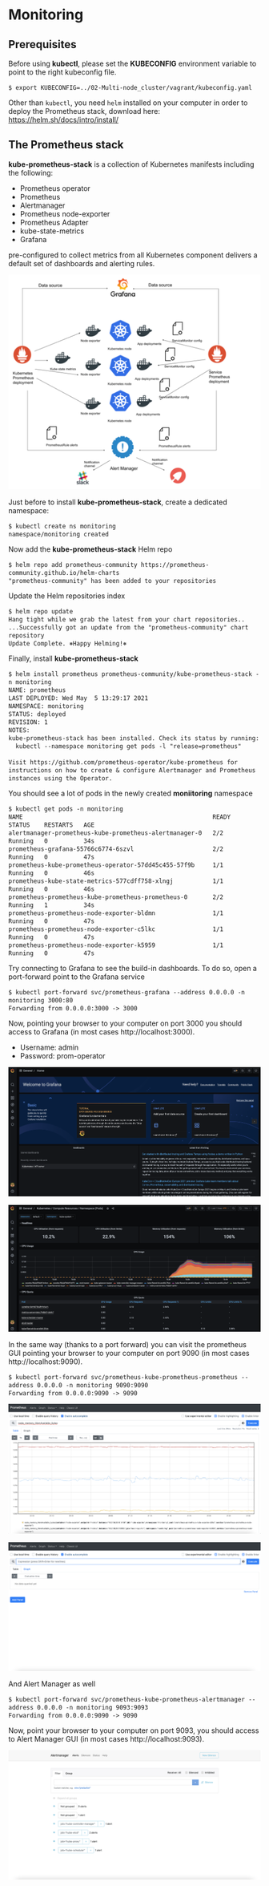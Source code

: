 # Monitoring

## Prerequisites

Before using **kubectl**, please set the **KUBECONFIG** environment variable to point to the right kubeconfig file.

```console
$ export KUBECONFIG=../02-Multi-node_cluster/vagrant/kubeconfig.yaml
```

Other than `kubectl`, you need `helm` installed on your computer in order to deploy the Prometheus stack, download here: https://helm.sh/docs/intro/install/


## The Prometheus stack

**kube-prometheus-stack** is a collection of Kubernetes manifests including the following:

- Prometheus operator
- Prometheus
- Alertmanager
- Prometheus node-exporter
- Prometheus Adapter
- kube-state-metrics
- Grafana

pre-configured to collect metrics from all Kubernetes component
delivers a default set of dashboards and alerting rules.

![Prom operator](img/kube-prom-op-stack.png)

Just before to install **kube-prometheus-stack**, create a dedicated namespace:

```console
$ kubectl create ns monitoring
namespace/monitoring created
```

Now add the **kube-prometheus-stack** Helm repo

```console
$ helm repo add prometheus-community https://prometheus-community.github.io/helm-charts
"prometheus-community" has been added to your repositories
```

Update the Helm repositories index

```console
$ helm repo update
Hang tight while we grab the latest from your chart repositories..
...Successfully got an update from the "prometheus-community" chart repository
Update Complete. ⎈Happy Helming!⎈
``` 

Finally, install **kube-prometheus-stack** 

```console
$ helm install prometheus prometheus-community/kube-prometheus-stack -n monitoring
NAME: prometheus
LAST DEPLOYED: Wed May  5 13:29:17 2021
NAMESPACE: monitoring
STATUS: deployed
REVISION: 1
NOTES:
kube-prometheus-stack has been installed. Check its status by running:
  kubectl --namespace monitoring get pods -l "release=prometheus"

Visit https://github.com/prometheus-operator/kube-prometheus for instructions on how to create & configure Alertmanager and Prometheus instances using the Operator.
```

You should see a lot of pods in the newly created **moniitoring** namespace

```console
$ kubectl get pods -n monitoring
NAME                                                     READY   STATUS    RESTARTS   AGE
alertmanager-prometheus-kube-prometheus-alertmanager-0   2/2     Running   0          34s
prometheus-grafana-55766c6774-6szvl                      2/2     Running   0          47s
prometheus-kube-prometheus-operator-57dd45c455-57f9b     1/1     Running   0          46s
prometheus-kube-state-metrics-577cdff758-xlngj           1/1     Running   0          46s
prometheus-prometheus-kube-prometheus-prometheus-0       2/2     Running   1          34s
prometheus-prometheus-node-exporter-bldmn                1/1     Running   0          47s
prometheus-prometheus-node-exporter-c5lkc                1/1     Running   0          47s
prometheus-prometheus-node-exporter-k5959                1/1     Running   0          47s
```

Try connecting to Grafana to see the build-in dashboards. To do so, open a port-forward point to the Grafana service

```console
$ kubectl port-forward svc/prometheus-grafana --address 0.0.0.0 -n monitoring 3000:80
Forwarding from 0.0.0.0:3000 -> 3000
```

Now, pointing your browser to your computer on port 3000 you should access to Grafana (in most cases http://localhost:3000).

- Username: admin
- Password: prom-operator

![Grafana Home](img/1.png)

![Grafana Graph](img/2.png)

In the same way (thanks to a port forward) you can visit the prometheus GUI pointing your browser to your computer on port 9090 (in most cases http://localhost:9090).

```console
$ kubectl port-forward svc/prometheus-kube-prometheus-prometheus --address 0.0.0.0 -n monitoring 9090:9090
Forwarding from 0.0.0.0:9090 -> 9090
```

![Prometheus Home](img/4.png)

![Prometheus Graph](img/5.png)

And Alert Manager as well

```console
$ kubectl port-forward svc/prometheus-kube-prometheus-alertmanager --address 0.0.0.0 -n monitoring 9093:9093
Forwarding from 0.0.0.0:9090 -> 9090
```

Now, point your browser to your computer on port 9093,  you should access to Alert Manager GUI (in most cases http://localhost:9093).

![Prometheus Home](img/6.png)